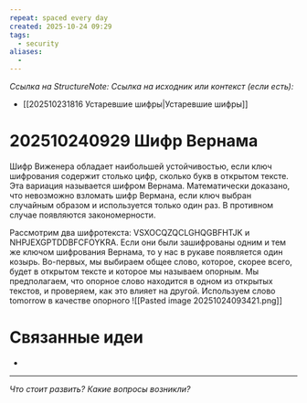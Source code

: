 ```yaml
---
repeat: spaced every day
created: 2025-10-24 09:29
tags:
  - security
aliases:
  -
---
```

*Ссылка на StructureNote:*
*Ссылка на исходник или контекст (если есть):*
- [[202510231816 Устаревшие шифры|Устаревшие шифры]]

# 202510240929 Шифр Вернама

Шифр Виженера обладает наибольшей устойчивостью, если ключ шифрования содержит столько цифр, сколько букв в открытом тексте. Эта вариация называется шифром Вернама. Математически доказано, что невозможно взломать шифр Вермана, если ключ выбран случайным образом и используется только один раз. В противном случае появляются закономерности.

Рассмотрим два шифротекста: VSXOCQZQCLGHQGBFHTJK и NHPJEXGPTDDBFCFOYKRA. Если они были зашифрованы одним и тем же ключом шифрования Вернама, то у нас в рукаве появляется один козырь. Во-первых, мы выбираем общее слово, которое, скорее всего, будет в открытом тексте и которое мы называем опорным. Мы предполагаем, что опорное слово находится в одном из открытых текстов, и проверяем, как это влияет на другой. Используем слово tomorrow в качестве опорного
![[Pasted image 20251024093421.png]]

# Связанные идеи

- 

---

*Что стоит развить? Какие вопросы возникли?*
